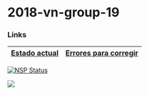 # 2018-vn-group-19

### Links
| [Estado actual](https://github.com/dds-utn/2018-vn-group-19/blob/master/estadoActual.md)| [Errores para corregir](https://docs.google.com/document/d/1BENZwwaOZAl6IKjz4qA4VWl0lxc9Onfync_5MM8jDPE/edit?usp=sharing) |
| :---------:   |  :----------------:   |
  
[![NSP Status](https://nodesecurity.io/orgs/dwyl/projects/1047e39b-0d4a-45ff-af65-c04afc41fc20/badge)](https://nodesecurity.io/orgs/dwyl/projects/1047e39b-0d4a-45ff-af65-c04afc41fc20)


![][logo]

[logo]: http://www1.frm.utn.edu.ar/UTN.ico
